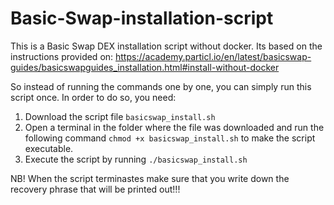 # Basic-Swap-installation-script
This is a Basic Swap DEX installation script without docker. Its based on the instructions provided on:
https://academy.particl.io/en/latest/basicswap-guides/basicswapguides_installation.html#install-without-docker

So instead of running the commands one by one, you can simply run this script once. In order to do so, you need:

1. Download the script file `basicswap_install.sh`
2. Open a terminal in the folder where the file was downloaded and run the following command `chmod +x basicswap_install.sh` to make the script executable.
3. Execute the script by running `./basicswap_install.sh`

NB! When the script terminastes make sure that you write down the recovery phrase that will be printed out!!!
